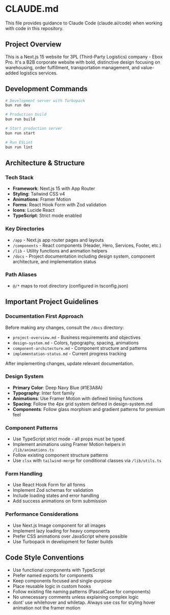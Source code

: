 # CLAUDE.md

This file provides guidance to Claude Code (claude.ai/code) when working with code in this repository.

## Project Overview

This is a Next.js 15 website for 3PL (Third-Party Logistics) company - Ebox Pro. It's a B2B corporate website with bold, distinctive design focusing on warehousing, order fulfillment, transportation management, and value-added logistics services.

## Development Commands

```bash
# Development server with Turbopack
bun run dev

# Production build
bun run build

# Start production server
bun run start

# Run ESLint
bun run lint
```

## Architecture & Structure

### Tech Stack
- **Framework**: Next.js 15 with App Router
- **Styling**: Tailwind CSS v4
- **Animations**: Framer Motion
- **Forms**: React Hook Form with Zod validation
- **Icons**: Lucide React
- **TypeScript**: Strict mode enabled

### Key Directories
- `/app` - Next.js app router pages and layouts
- `/components` - React components (Header, Hero, Services, Footer, etc.)
- `/lib` - Utility functions and animation helpers
- `/docs` - Project documentation including design system, component architecture, and implementation status

### Path Aliases
- `@/*` maps to root directory (configured in tsconfig.json)

## Important Project Guidelines

### Documentation First Approach
Before making any changes, consult the `/docs` directory:
- `project-overview.md` - Business requirements and objectives
- `design-system.md` - Colors, typography, spacing, animations
- `component-architecture.md` - Component structure and patterns
- `implementation-status.md` - Current progress tracking

After implementing changes, update relevant documentation.

### Design System
- **Primary Color**: Deep Navy Blue (#1E3A8A)
- **Typography**: Inter font family
- **Animations**: Use Framer Motion with defined timing functions
- **Spacing**: Follow the 4px grid system defined in design-system.md
- **Components**: Follow glass morphism and gradient patterns for premium feel

### Component Patterns
- Use TypeScript strict mode - all props must be typed
- Implement animations using Framer Motion helpers in `/lib/animations.ts`
- Follow existing component structure patterns
- Use `clsx` with `tailwind-merge` for conditional classes via `/lib/utils.ts`

### Form Handling
- Use React Hook Form for all forms
- Implement Zod schemas for validation
- Include loading states and error handling
- Add success animations on form submission

### Performance Considerations
- Use Next.js Image component for all images
- Implement lazy loading for heavy components
- Prefer CSS animations over JavaScript where possible
- Use Turbopack in development for faster builds

## Code Style Conventions

- Use functional components with TypeScript
- Prefer named exports for components
- Keep components focused and single-purpose
- Place reusable logic in custom hooks
- Follow existing file naming patterns (PascalCase for components)
- No unnecessary comments unless explaining complex logic
- dont' use whilehover and whiletap. Always use css for styling hover animation not the framer motion